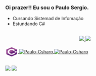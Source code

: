 ### Oi prazer!! Eu sou o Paulo Sergio.


- Cursando Sistemad de Infomação 
- Estundando C#
##
<div align="center">
  <a href="https://github.com/Paulooooj">
  <img width="38%" src="https://github-readme-stats.vercel.app/api?username=Paulooooj&show_icons=true&theme=dark&include_all_commits=true&count_private=true"/>
  <img width="45%" src="https://github-readme-stats.vercel.app/api/top-langs/?username=Paulooooj&layout=compact&langs_count=7&theme=dark"/>
</div>

  <div style="display: inline_block"><br>
    
  <img align="center" alt="Paulo-Csharp" height="30" width="40" src="https://raw.githubusercontent.com/devicons/devicon/master/icons/csharp/csharp-original.svg">
  <img align="center" alt="Paulo-Csharp" height="30" width="40" src="https://cdn.jsdelivr.net/gh/devicons/devicon/icons/c/c-original.svg" />
  <img align="center" alt="Paulo-Csharp" height="30" width="40" src="https://cdn.jsdelivr.net/gh/devicons/devicon/icons/java/java-original.svg" />
  
</div>
 
  ##
  
  
 <a href="mailto:paulosergioojunior21@gmail.com"><img src="https://img.shields.io/badge/-Gmail-%23333?style=for-the-badge&logo=gmail&logoColor=white" target="_blank"></a>
  <a href="https://www.linkedin.com/in/paulo-sergio-oliveira-88b98b255/?originalSubdomain=br" target="_blank"><img src="https://img.shields.io/badge/-LinkedIn-%230077B5?style=for-the-badge&logo=linkedin&logoColor=white" target="_blank"></a> 
 
 
 
</div>
